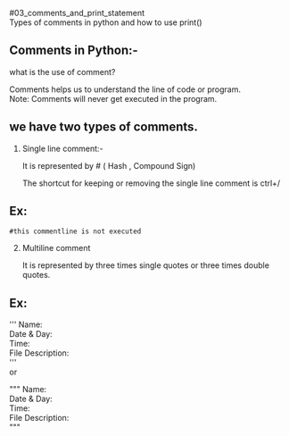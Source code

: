 #03_comments_and_print_statement<br>
Types of comments in python and how to use print()


Comments in Python:-
----------------------------------------------

what is the use of comment?

Comments helps us to understand the line of code or program.<br>
Note: Comments will never get executed in the program.

we have two types of comments.
-------------------------------------------
1) Single line comment:-

   It is represented by #  ( Hash , Compound Sign)

   The shortcut for keeping or removing the single line 
   comment is ctrl+/
  
  Ex:
  ------------
    #this commentline is not executed 
   

2) Multiline comment

    It is represented by three times single quotes or three times
    double quotes.

Ex:
---------

'''
Name:<br>
Date & Day:<br> 
Time:<br>
File Description:<br>
'''<br>
or

"""
Name:<br>
Date & Day:<br> 
Time:<br>
File Description:<br>
"""
